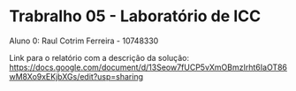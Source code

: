 # Trabralho 05 - Laboratório de ICC

Aluno 0: Raul Cotrim Ferreira - 10748330

Link para o relatório com a descrição da solução: https://docs.google.com/document/d/13Seow7fUCP5vXmOBmzIrht6IaOT86wM8Xo9xEKjbXGs/edit?usp=sharing

